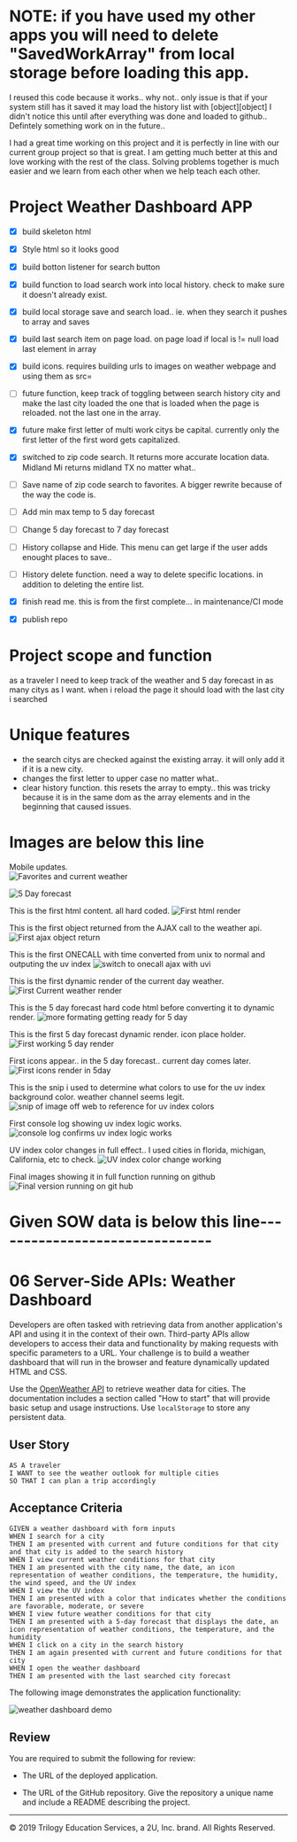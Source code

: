# NOTE: if you have used my other apps you will need to delete "SavedWorkArray" from local storage before loading this app.
I reused this code because it works.. why not.. only issue is that if your system still has it saved it may load the history list with [object][object]
I didn't notice this until after everything was done and loaded to github.. Defintely something work on in the future..

I had a great time working on this project and it is perfectly in line with our current group project so that is great. I am getting much better at this and love working with the rest of the class. Solving problems together is much easier and we learn from each other when we help teach each other. 

# Project Weather Dashboard APP


- [X] build skeleton html
- [X] Style html so it looks good
- [X] build botton listener for search button
- [X] build function to load search work into local history. check to make sure it doesn't already exist. 
- [X] build local storage save and search load.. ie. when they search it pushes to array and saves
- [X] build last search item on page load. on page load if local is != null load  last element in array
- [X] build icons. requires building urls to images on weather webpage and using them as src=
- [ ] future function, keep track of toggling between search history city and make the last city loaded the one that is loaded when the page is reloaded. not the last one in the array.
- [X] future make first letter of multi work citys be capital. currently only the first letter of the first word gets capitalized.
- [X] switched to zip code search. It returns more accurate location data. Midland Mi returns midland TX no matter what..
- [ ] Save name of zip code search to favorites. A bigger rewrite because of the way the code is. 
- [ ] Add min max temp to 5 day forecast
- [ ] Change 5 day forecast to 7 day forecast
- [ ] History collapse and Hide. This menu can get large if the user adds enought places to save.. 
- [ ] History delete function. need a way to delete specific locations. in addition to deleting the entire list.

- [X] finish read me. this is from the first complete... in maintenance/CI mode
- [X] publish repo

# Project scope and function
as a traveler I need to keep track of the weather and 5 day forecast in as many citys as I want. 
when i reload the page it should load with the last city i searched

# Unique features
- the search citys are checked against the existing array. it will only add it if it is a new city.
- changes the first letter to upper case no matter what.. 
- clear history function. this resets the array to empty.. this was tricky because it is in the same dom as the array elements and in the beginning that caused issues.


# Images are below this line
Mobile updates. <br>
![Favorites and current weather](./Assets/MobileVersion2-1-30-21.JPG)

![5 Day forecast](./Assets/MobileVersion2-2-1-30-21.JPG)

This is the first html content. all hard coded.
![First html render](./Assets/FirstHtmlRender.JPG)

This is the first object returned from the AJAX call to the weather api.
![First ajax object return](./Assets/FirstAJAXresponse.JPG)

This is the first ONECALL with time converted from unix to normal and outputing the uv index
![switch to onecall ajax with uvi](./Assets/AjaxOneCallwithUVI.JPG)

This is the first dynamic render of the current day weather.
![First Current weather render](./Assets/FirstCurrentDayRender.JPG)

This is the 5 day forecast hard code html before converting it to dynamic render.
![more formating getting ready for 5 day](./Assets/AfterCurRenderB45day.JPG)

This is the first 5 day forecast dynamic render. icon place holder.
![First working 5 day render](./Assets/FirstWokingCurand5Day.JPG)

First icons appear.. in the 5 day forecast.. current day comes later.
![First icons render in 5day](./Assets/1stIconsIN5dayforecast.JPG)

This is the snip i used to determine what colors to use for the uv index background color. weather channel seems legit.
![snip of image off web to reference for uv index colors](./Assets/UVindexColorScheme.JPG)

First console log showing uv index logic works. 
![console log confirms uv index logic works](./Assets/UVIiflogicworkingb4colorrender.JPG)

UV index color changes in full effect.. I used cities in florida, michigan, California, etc to check.
![UV index color change working](./Assets/UVIcolorChangeComplete.JPG)

Final images showing it in full function running on github
![Final version running on git hub](./Assets/FinalRunningOnGitHub.JPG)



# Given SOW data is below this line-------------------------------

# 06 Server-Side APIs: Weather Dashboard

Developers are often tasked with retrieving data from another application's API and using it in the context of their own. Third-party APIs allow developers to access their data and functionality by making requests with specific parameters to a URL. Your challenge is to build a weather dashboard that will run in the browser and feature dynamically updated HTML and CSS.

Use the [OpenWeather API](https://openweathermap.org/api) to retrieve weather data for cities. The documentation includes a section called "How to start" that will provide basic setup and usage instructions. Use `localStorage` to store any persistent data.

## User Story

```
AS A traveler
I WANT to see the weather outlook for multiple cities
SO THAT I can plan a trip accordingly
```

## Acceptance Criteria

```
GIVEN a weather dashboard with form inputs
WHEN I search for a city
THEN I am presented with current and future conditions for that city and that city is added to the search history
WHEN I view current weather conditions for that city
THEN I am presented with the city name, the date, an icon representation of weather conditions, the temperature, the humidity, the wind speed, and the UV index
WHEN I view the UV index
THEN I am presented with a color that indicates whether the conditions are favorable, moderate, or severe
WHEN I view future weather conditions for that city
THEN I am presented with a 5-day forecast that displays the date, an icon representation of weather conditions, the temperature, and the humidity
WHEN I click on a city in the search history
THEN I am again presented with current and future conditions for that city
WHEN I open the weather dashboard
THEN I am presented with the last searched city forecast
```

The following image demonstrates the application functionality:

![weather dashboard demo](./Assets/06-server-side-apis-homework-demo.png)

## Review

You are required to submit the following for review:

* The URL of the deployed application.

* The URL of the GitHub repository. Give the repository a unique name and include a README describing the project.

- - -
© 2019 Trilogy Education Services, a 2U, Inc. brand. All Rights Reserved.
